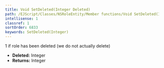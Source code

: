 ```yaml
---
title: Void SetDeleted(Integer Deleted)
path: /EJScript/Classes/NSRoleEntity/Member functions/Void SetDeleted(Integer p_0)
intellisense: 1
classref: 1
sortOrder: 6833
keywords: SetDeleted(Integer)
---
```



1 if role has been deleted (we do not actually delete)



* **Deleted:** Integer
* **Returns:** Integer


